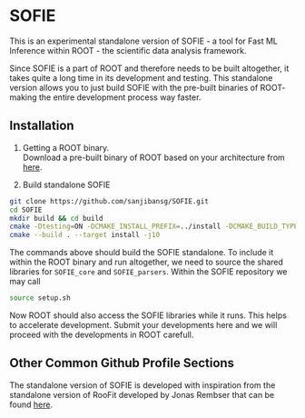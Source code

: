 # SOFIE
This is an experimental standalone version of SOFIE - a tool for Fast ML Inference within ROOT - the scientific data analysis framework.

Since SOFIE is a part of ROOT and therefore needs to be built altogether, it takes quite a long time in its development and testing. This standalone version allows you to just build SOFIE with the pre-built binaries of ROOT- making the entire development process way faster.


## Installation

1. Getting a ROOT binary.  
Download a pre-built binary of ROOT based on your architecture from [here](https://root.cern/install/).

2. Build standalone SOFIE
```bash
git clone https://github.com/sanjibansg/SOFIE.git
cd SOFIE
mkdir build && cd build
cmake -Dtesting=ON -DCMAKE_INSTALL_PREFIX=../install -DCMAKE_BUILD_TYPE=RelWithDebInfo ..
cmake --build . --target install -j10
```
The commands above should build the SOFIE standalone. To include it within the ROOT binary and run altogether, we need to source the shared libraries for `SOFIE_core` and `SOFIE_parsers`. Within the SOFIE repository we may call

```bash
source setup.sh

```
Now ROOT should also access the SOFIE libraries while it runs. This helps to accelerate development. Submit your developments here and we will proceed with the developments in ROOT carefull.


    
## Other Common Github Profile Sections
The standalone version of SOFIE is developed with inspiration from the standalone version of RooFit developed by Jonas Rembser that can be found [here](https://github.com/guitargeek/roofit).
